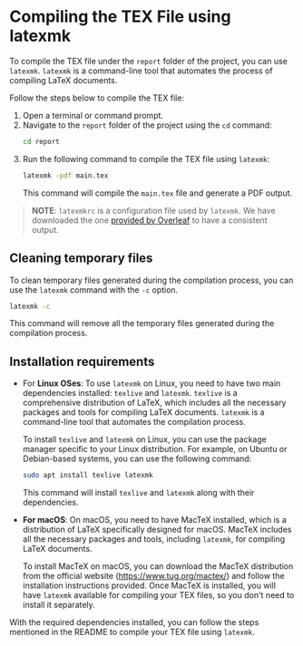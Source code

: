 # Compiling the TEX File using latexmk

To compile the TEX file under the `report` folder of the project, you can use `latexmk`. `latexmk` is a command-line tool that automates the process of compiling LaTeX documents.

Follow the steps below to compile the TEX file:

1. Open a terminal or command prompt.
2. Navigate to the `report` folder of the project using the `cd` command:
    ```bash
    cd report
    ```
3. Run the following command to compile the TEX file using `latexmk`:
    ```bash
    latexmk -pdf main.tex
    ```
    This command will compile the `main.tex` file and generate a PDF output.

> **NOTE**: `latexmkrc` is a configuration file used by `latexmk`. We have downloaded the one [provided by Overleaf](https://www.overleaf.com/learn/how-to/How_does_Overleaf_compile_my_project%3F) to have a consistent output. 

## Cleaning temporary files

To clean temporary files generated during the compilation process, you can use the `latexmk` command with the `-c` option.

```bash
latexmk -c
```
This command will remove all the temporary files generated during the compilation process.


## Installation requirements

- For **Linux OSes**: To use `latexmk` on Linux, you need to have two main dependencies installed: `texlive` and `latexmk`. `texlive` is a comprehensive distribution of LaTeX, which includes all the necessary packages and tools for compiling LaTeX documents. `latexmk` is a command-line tool that automates the compilation process.

    To install `texlive` and `latexmk` on Linux, you can use the package manager specific to your Linux distribution. For example, on Ubuntu or Debian-based systems, you can use the following command:

    ```bash
    sudo apt install texlive latexmk
    ```

    This command will install `texlive` and `latexmk` along with their dependencies.

- **For macOS**: On macOS, you need to have MacTeX installed, which is a distribution of LaTeX specifically designed for macOS. MacTeX includes all the necessary packages and tools, including `latexmk`, for compiling LaTeX documents.

    To install MacTeX on macOS, you can download the MacTeX distribution from the official website (https://www.tug.org/mactex/) and follow the installation instructions provided. Once MacTeX is installed, you will have `latexmk` available for compiling your TEX files, so you don't need to install it separately.

With the required dependencies installed, you can follow the steps mentioned in the README to compile your TEX file using `latexmk`.